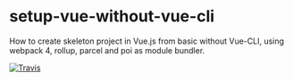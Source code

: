 # setup-vue-without-vue-cli

How to create skeleton project in Vue.js from basic without Vue-CLI, using webpack 4, rollup, parcel and poi as module bundler.

[![Travis](https://img.shields.io/travis/mazipan/setup-vue-without-vue-cli.svg)](https://travis-ci.org/mazipan/setup-vue-without-vue-cli)
